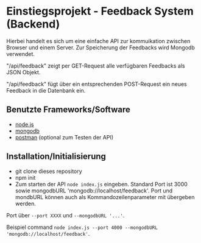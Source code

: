 # Einstiegsprojekt - Feedback System (Backend)
Hierbei handelt es sich um eine einfache API zur kommuikation 
zwischen Browser und einem Server. Zur Speicherung der Feedbacks wird Mongodb verwendet.

"/api/feedback" zeigt per GET-Request alle verfügbaren Feedbacks als JSON Objekt.

"/api/feedback" fügt über ein entsprechenden POST-Request ein neues Feedback in die Datenbank ein.

## Benutzte Frameworks/Software
- [node.js](https://nodejs.org/en/)
- [mongodb](https://www.mongodb.com/)
- [postman](https://www.getpostman.com/) (optional zum Testen der API)

## Installation/Initialisierung
- git clone dieses repository
- npm init
- Zum starten der API ```node index.js``` eingeben. 
Standard Port ist 3000 sowie mongodbURL 'mongodb://localhost/feedback'.
Port und mondbURL können auch als Kommandozeilenparameter mit übergeben werden. 

Port über ```--port XXXX``` und ```--mongodbURL '...'```.

Beispiel command ```node index.js --port 4000 --mongodbURL 'mongodb://localhost/feedback'```.
